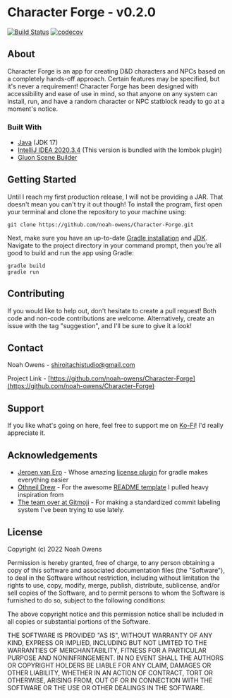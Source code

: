 # Character Forge - v0.2.0

[![Build Status](https://app.travis-ci.com/noah-owens/Character-Forge.svg?branch=main)](https://app.travis-ci.com/noah-owens/Character-Forge)
[![codecov](https://codecov.io/gh/noah-owens/Character-Forge/branch/main/graph/badge.svg?token=4P24PAUOWH)](https://codecov.io/gh/noah-owens/Character-Forge)

## About

Character Forge is an app for creating D&amp;D characters and NPCs based on a completely hands-off approach. Certain features may be specified, but it's never a requirement! Character Forge has been designed with accessibility and ease of use in mind, so that anyone on any system can install, run, and have a random character or NPC statblock ready to go at a moment's notice.

### Built With
- [Java](https://www.java.com/en/) (JDK 17)
- [IntelliJ IDEA 2020.3.4](https://www.jetbrains.com/idea/download/other.html) (This version is bundled with the lombok plugin)
- [Gluon Scene Builder](https://gluonhq.com/products/scene-builder/)

## Getting Started

Until I reach my first production release, I will not be providing a JAR. That doesn't mean you can't try it out though! To install the program, first open your terminal and clone the repository to your machine using:

```
git clone https://github.com/noah-owens/Character-Forge.git
```

Next, make sure you have an up-to-date [Gradle installation](https://gradle.org/install/) and [JDK](https://docs.oracle.com/en/java/javase/11/install/). Navigate to the project directory in your command prompt, then you're all good to build and run the app using Gradle:
```
gradle build
gradle run
```

## Contributing

If you would like to help out, don't hesitate to create a pull request! Both code and non-code contributions are welcome. Alternatively, create an issue with the tag "suggestion", and I'll be sure to give it a look!

## Contact 

Noah Owens - [shiroitachistudio@gmail.com](mailto:shiroitachistudio@gmail.com)

Project Link - [https://github.com/noah-owens/Character-Forge](https://github.com/noah-owens/Character-Forge)

## Support

If you like what's going on here, feel free to support me on [Ko-Fi](https://ko-fi.com/shiroitachistudio)! I'd really appreciate it.

## Acknowledgements

- [Jeroen van Erp](https://github.com/hierynomus) - Whose amazing [license plugin](https://github.com/noah-owens/Character-Forge) for gradle makes everything easier
- [Othneil Drew](https://github.com/othneildrew) - For the awesome [README template](https://github.com/othneildrew/Best-README-Template/blob/master/BLANK_README.md) I pulled heavy inspiration from
- [The team over at Gitmoji](https://gitmoji.dev/) - For making a standardized commit labeling system I've been trying to use lately.

## License

Copyright (c) 2022 Noah Owens

Permission is hereby granted, free of charge, to any person obtaining a copy
of this software and associated documentation files (the "Software"), to deal
in the Software without restriction, including without limitation the rights
to use, copy, modify, merge, publish, distribute, sublicense, and/or sell
copies of the Software, and to permit persons to whom the Software is
furnished to do so, subject to the following conditions:

The above copyright notice and this permission notice shall be included in all
copies or substantial portions of the Software.

THE SOFTWARE IS PROVIDED "AS IS", WITHOUT WARRANTY OF ANY KIND, EXPRESS OR
IMPLIED, INCLUDING BUT NOT LIMITED TO THE WARRANTIES OF MERCHANTABILITY,
FITNESS FOR A PARTICULAR PURPOSE AND NONINFRINGEMENT. IN NO EVENT SHALL THE
AUTHORS OR COPYRIGHT HOLDERS BE LIABLE FOR ANY CLAIM, DAMAGES OR OTHER
LIABILITY, WHETHER IN AN ACTION OF CONTRACT, TORT OR OTHERWISE, ARISING FROM,
OUT OF OR IN CONNECTION WITH THE SOFTWARE OR THE USE OR OTHER DEALINGS IN THE
SOFTWARE.
